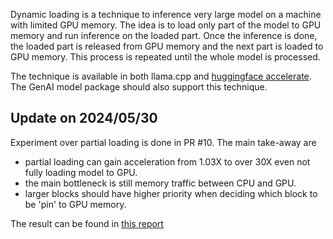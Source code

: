 Dynamic loading is a technique to inference very large model on a machine with limited GPU memory. The idea is to load only part of the model to GPU memory and run inference on the loaded part. Once the inference is done, the loaded part is released from GPU memory and the next part is loaded to GPU memory. This process is repeated until the whole model is processed.

The technique is available in both llama.cpp and [huggingface accelerate](https://huggingface.co/blog/accelerate-large-models). The GenAI model package should also support this technique.

## Update on 2024/05/30
Experiment over partial loading is done in PR #10. The main take-away are
- partial loading can gain acceleration from 1.03X to over 30X even not fully loading model to GPU.
- the main bottleneck is still memory traffic between CPU and GPU.
- larger blocks should have higher priority when deciding which block to be 'pin' to GPU memory.

The result can be found in [this report](DynamicLoadingReport.md)
